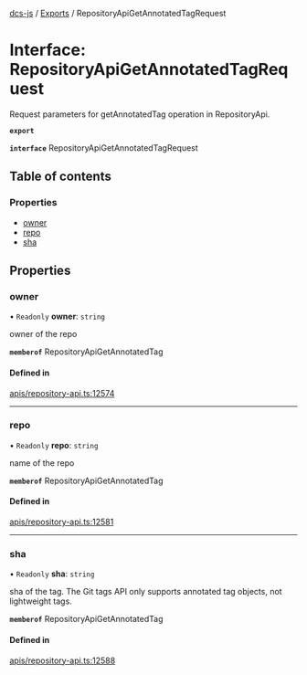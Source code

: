 [dcs-js](../README.md) / [Exports](../modules.md) / RepositoryApiGetAnnotatedTagRequest

# Interface: RepositoryApiGetAnnotatedTagRequest

Request parameters for getAnnotatedTag operation in RepositoryApi.

**`export`**

**`interface`** RepositoryApiGetAnnotatedTagRequest

## Table of contents

### Properties

- [owner](RepositoryApiGetAnnotatedTagRequest.md#owner)
- [repo](RepositoryApiGetAnnotatedTagRequest.md#repo)
- [sha](RepositoryApiGetAnnotatedTagRequest.md#sha)

## Properties

### <a id="owner" name="owner"></a> owner

• `Readonly` **owner**: `string`

owner of the repo

**`memberof`** RepositoryApiGetAnnotatedTag

#### Defined in

[apis/repository-api.ts:12574](https://github.com/unfoldingWord/dcs-js/blob/b29eb7a/apis/repository-api.ts#L12574)

___

### <a id="repo" name="repo"></a> repo

• `Readonly` **repo**: `string`

name of the repo

**`memberof`** RepositoryApiGetAnnotatedTag

#### Defined in

[apis/repository-api.ts:12581](https://github.com/unfoldingWord/dcs-js/blob/b29eb7a/apis/repository-api.ts#L12581)

___

### <a id="sha" name="sha"></a> sha

• `Readonly` **sha**: `string`

sha of the tag. The Git tags API only supports annotated tag objects, not lightweight tags.

**`memberof`** RepositoryApiGetAnnotatedTag

#### Defined in

[apis/repository-api.ts:12588](https://github.com/unfoldingWord/dcs-js/blob/b29eb7a/apis/repository-api.ts#L12588)
